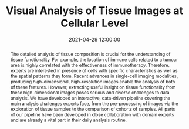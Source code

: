 ---
layout: publication
title: "Visual Analysis of Tissue Images at Cellular Level"
key: 2021_dirk_bartz_prize
date:   2021-04-29 12:00:00
permalink: /publications/2021_dirk_bartz_prize/
type: inproceedings
shortname: Cytosplore
image: 2021_dirk_bartz_prize.png
image_large: 2021_dirk_bartz_prize_teaser.png
image_preview: 2021_dirk_bartz_prize.png

authors:
- somarakis
- ijsselsteijn
- kenkhuis
- vanunen
- luk
- koning
- vanderweerd
- demiranda
- lelieveldt
- hollt

journal: EuroVis 2021 - Dirk Bartz Prize
journal-short: Dirk Bartz Prize
page_start: 1
page_end: 5
chapter:
volume:
issue:
year: 2021
editor:
publisher:
school:
award: 3<sup>rd</sup> Prize, Dirk Bartz Prize for Visual Computing in Medicine 2021

doi: 10.2312/evm.20211074
publisher-url:

projects:
- imagingcytometry

external-project:

videos:

pdf: 2021_dirk_bartz_prize.pdf
supplement:
supplements:
  - name: ImaCytE Paper
    abslink: /publications/2019_imacyte/
    icon: fas fa-globe
  - name: Code
    abslink: https://github.com/biovault/ImaCytE
    icon: fas fa-code-branch
  - name: SpaCeCo Paper
    abslink: /publications/2020_vis_cohort/
    icon: fas fa-globe
  - name: Code
    abslink: https://github.com/biovault/SpaCeCo
    icon: fas fa-code-branch
code: 

abstract: "The detailed analysis of tissue composition is crucial for the understanding of tissue functionality. For example, the location of immune cells related to a tumour area is highly correlated with the effectiveness of immunotherapy. Therefore, experts are interested in presence of cells with specific characteristics as well as the spatial patterns they form. Recent advances in single-cell imaging modalities, producing high-dimensional, high-resolution images enable the analysis of both of these features. However, extracting useful insight on tissue functionality from these high-dimensional images poses serious and diverse challenges to data analysis. We have developed an interactive, data-driven pipeline covering the main analysis challenges experts face, from the pre-processing of images via the exploration of  tissue samples to the comparison of cohorts of samples. All parts of our pipeline have been developed in close collaboration with domain experts and are already a vital part in their daily analysis routine. "

---